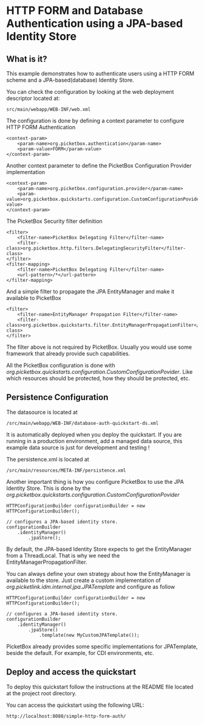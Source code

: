 HTTP FORM and Database Authentication using a JPA-based Identity Store
===================

What is it?
-----------

This example demonstrates how to authenticate users using a HTTP FORM scheme and a JPA-based(database) Identity Store.  

You can check the configuration by looking at the web deployment descriptor located at:

	src/main/webapp/WEB-INF/web.xml

The configuration is done by defining a context parameter to configure HTTP FORM Authentication

	<context-param>
		<param-name>org.picketbox.authentication</param-name>
		<param-value>FORM</param-value>
	</context-param>
	
Another context parameter to define the PicketBox Configuration Provider implementation

	<context-param>
		<param-name>org.picketbox.configuration.provider</param-name>
		<param-value>org.picketbox.quickstarts.configuration.CustomConfigurationPovider</param-value>
	</context-param>

The PicketBox Security filter definition

	<filter>
		<filter-name>PicketBox Delegating Filter</filter-name>
		<filter-class>org.picketbox.http.filters.DelegatingSecurityFilter</filter-class>
	</filter>
	<filter-mapping>
		<filter-name>PicketBox Delegating Filter</filter-name>
		<url-pattern>/*</url-pattern>
	</filter-mapping>
	
And a simple filter to propagate the JPA EntityManager and make it available to PicketBox

	<filter>
		<filter-name>EntityManager Propagation Filter</filter-name>
		<filter-class>org.picketbox.quickstarts.filter.EntityManagerPropagationFilter</filter-class>
	</filter>
	
The filter above is not required by PicketBox. Usually you would use some framework that already provide such capabilities.  
	
All the PicketBox configuration is done with *org.picketbox.quickstarts.configuration.CustomConfigurationPovider*. Like which resources should be protected, how they should be protected, etc.

Persistence Configuration
-----------

The datasource is located at 

	/src/main/webapp/WEB-INF/database-auth-quickstart-ds.xml
	
It is automatically deployed when you deploy the quickstart. If you are running in a production environment, add a managed data source, this example data source is just for development and testing !

The persistence.xml is located at

	/src/main/resources/META-INF/persistence.xml
	
Another important thing is how you configure PicketBox to use the JPA Identity Store. This is done by the *org.picketbox.quickstarts.configuration.CustomConfigurationPovider*

	HTTPConfigurationBuilder configurationBuilder = new HTTPConfigurationBuilder();
        
	// configures a JPA-based identity store.
    configurationBuilder
    	.identityManager()
    		.jpaStore();
    
By default, the JPA-based Identity Store expects to get the EntityManager from a ThreadLocal. That is why we need the EntityManagerPropagationFilter.

You can always define your own strategy about how the EntityManager is available to the store. Just create a custom implementation of *org.picketlink.idm.internal.jpa.JPATemplate* and configure as follow

	HTTPConfigurationBuilder configurationBuilder = new HTTPConfigurationBuilder();
        
	// configures a JPA-based identity store.
    configurationBuilder
    	.identityManager()
    		.jpaStore()
    			.template(new MyCustomJPATemplate());
    			
PicketBox already provides some specific implementations for JPATemplate, beside the default. For example, for CDI environments, etc.

Deploy and access the quickstart
-----------

To deploy this quickstart follow the instructions at the README file located at the project root directory.

You can access the quickstart using the following URL:

	http://localhost:8080/simple-http-form-auth/